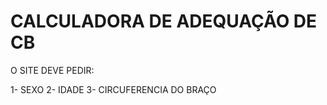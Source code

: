 # CALCULADORA DE ADEQUAÇÃO DE CB

O SITE DEVE PEDIR:

1- SEXO
2- IDADE
3- CIRCUFERENCIA DO BRAÇO

    